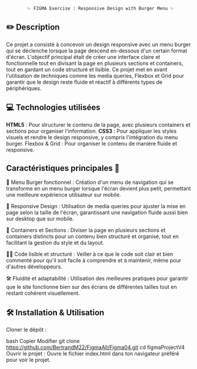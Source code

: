             ✨ FIGMA Exercise : Responsive Design with Burger Menu ✨

## ✏️ Description
Ce projet a consisté à concevoir un design responsive avec un menu burger qui se déclenche lorsque la page descend en-dessous d'un certain format d'écran. L'objectif principal était de créer une interface claire et fonctionnelle tout en divisant la page en plusieurs sections et containers, tout en gardant un code structuré et lisible. Ce projet met en avant l'utilisation de techniques comme les media queries, Flexbox et Grid pour garantir que le design reste fluide et réactif à différents types de périphériques.

## 💻 Technologies utilisées
**HTML5** : Pour structurer le contenu de la page, avec plusieurs containers et sections pour organiser l'information.
**CSS3** : Pour appliquer les styles visuels et rendre le design responsive, y compris l'intégration du menu burger.
Flexbox & Grid : Pour organiser le contenu de manière fluide et responsive.

## Caractéristiques principales 🚀
🎯 Menu Burger fonctionnel :
Création d'un menu de navigation qui se transforme en un menu burger lorsque l'écran devient plus petit, permettant une meilleure expérience utilisateur sur mobile.

🎨 Responsive Design :
Utilisation de media queries pour ajuster la mise en page selon la taille de l'écran, garantissant une navigation fluide aussi bien sur desktop que sur mobile.

📱 Containers et Sections :
Diviser la page en plusieurs sections et containers distincts pour un contenu bien structuré et organisé, tout en facilitant la gestion du style et du layout.

🧑‍🏫 Code lisible et structuré :
Veiller à ce que le code soit clair et bien commenté pour qu'il soit facile à comprendre et à maintenir, même pour d'autres développeurs.

🛠️ Fluidité et adaptabilité :
Utilisation des meilleures pratiques pour garantir que le site fonctionne bien sur des écrans de différentes tailles tout en restant cohérent visuellement.

## 🛠️ Installation & Utilisation
Cloner le dépôt :

bash
Copier
Modifier
git clone https://github.com/BertrandM22/FigmaAll/Figma04.git
cd figmaProjectV4
Ouvrir le projet :
Ouvre le fichier index.html dans ton navigateur préféré pour voir le projet.